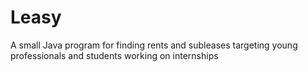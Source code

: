 # Leasy
A small Java program for finding rents and subleases targeting young professionals and students working on internships
